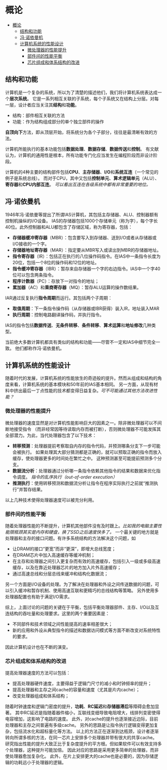 # 概论
- [概论](#%e6%a6%82%e8%ae%ba)
  - [结构和功能](#%e7%bb%93%e6%9e%84%e5%92%8c%e5%8a%9f%e8%83%bd)
  - [冯·诺依曼机](#%e5%86%af%e8%af%ba%e4%be%9d%e6%9b%bc%e6%9c%ba)
  - [计算机系统的性能设计](#%e8%ae%a1%e7%ae%97%e6%9c%ba%e7%b3%bb%e7%bb%9f%e7%9a%84%e6%80%a7%e8%83%bd%e8%ae%be%e8%ae%a1)
    - [微处理器的性能提升](#%e5%be%ae%e5%a4%84%e7%90%86%e5%99%a8%e7%9a%84%e6%80%a7%e8%83%bd%e6%8f%90%e5%8d%87)
    - [部件间的性能平衡](#%e9%83%a8%e4%bb%b6%e9%97%b4%e7%9a%84%e6%80%a7%e8%83%bd%e5%b9%b3%e8%a1%a1)
    - [芯片组成和体系结构的改进](#%e8%8a%af%e7%89%87%e7%bb%84%e6%88%90%e5%92%8c%e4%bd%93%e7%b3%bb%e7%bb%93%e6%9e%84%e7%9a%84%e6%94%b9%e8%bf%9b)

## 结构和功能
计算机是一个复杂的系统，所以为了清楚的描述他们，我们将计算机系统表达成一个**层次系统**。
它是一系列相互关联的子系统，每个子系统又在结构上分层。对每一层，设计者应当关注其**结构**和**功能**。

- 结构：部件相互关联的方法
- 功能：作为结构组成部分的单个独立部件的操作

**自顶向下**方法，即从顶层开始，将系统分为各个子部分，往往是最清晰有效的方法。

计算机所能执行的基本功能包括**数据处理**、**数据存储**、**数据传送**和**控制**。
有文献认为，计算机的通用性是根本，所有功能专门化应当发生在编程阶段而非设计阶段。

计算机的4种主要的结构部件包括**CPU**、**主存储器**、**I/O**和**系统互连**（一个常见的例子是系统总线）。
而对于CPU，其中又包括**控制单元**、**算术逻辑单元**（ALU）、**寄存器**和**CPU内部互连**。
*可以看出互连在各级系统中都有非常重要的地位。*

## 冯·诺依曼机
1946年冯·诺依曼等提出了所谓IAS计算机，其包括主存储器、ALU、控制器额有控制机操纵的I/O设备。
IAS的存储器包括1000个存储单元（称为字），每个字长40位。此外控制器和ALU都包含了存储区域，称为寄存器，包括：

- **存储器缓冲寄存器**（MBR）：包含要写入到存储器、送到I/O或者从存储器或I/O接收的一个字。
- **存储器地址寄存器**（MAR）：指定要从MBR写入或读出到MBR的存储器地址。
- **指令寄存器**（IR）：包括正在执行的八位操作码指令。在IAS中一条指令长度为20位，包括一个8位的操作码和12位的地址。
- **指令缓冲寄存器**（IBR）：暂存来自存储器一个字的右边指令。IAS中一个字40位可以包含两条指令。
- **程序计数器**（PC）：存放下一对指令的地址；
- **累加器**（AC）和**乘商寄存器**（MQ）：暂存ALU运算的操作数结果。

IAR通过反复执行**指令周期**而运行。其包括两个子周期：

- **取值周期**：下一条指令操作码（从存储器或IBR获得）装入IR，地址装入MAR
- **执行周期**：控制电路翻译操作码，并执行指令。

IAS的指令包括**数据传送**、**无条件转移**、**条件转移**、**算术运算**和**地址修改**几种类型。

当前绝大多数计算机都具有类似的结构和功能——尽管不一定和IAS中细节完全一致。
他们都称作冯·诺依曼机。

## 计算机系统的性能设计
随着时代的发展，计算机系统的性能放生的奇迹般的提升。然而从组成和结构的角度来看，计算机系统的基本模块和50年前的IAS基本相同。
另一方面，从现有材料中挤出最后一丁点性能的技术都变得日益复杂。*可不可能通过其他方法改进性能？*

### 微处理器的性能提升

微处理器的速度显然是对计算机性能影响巨大的因素之一。除非微处理器可以不间断地接受指令
（而非经常因等待读取内存而被打断），否则微处理器不可能发挥其全部潜力。为此，当代处理器包含了以下技术：

- **转移预测**：处理器提前考察取自内存的指令代码，并预测哪条分支下一步可能会被执行。
                如果处理其大部分猜测都是正确的，就可以预取正确的指令而放入缓存，使处理器更多的时间处在繁忙之中。
                这种预测甚至可能提前预测多个分支。
- **数据流分析**：处理器通过分析哪一条指令依赖其他指令的结果和数据来优化指令调度。
                *指令的乱序执行（out-of-order execution）*
- **推测执行**：使用转移预测和数据流分析让指令在程序实际执行之前就“推测执行”并暂存结果。

以上几种技术使得处理器速度可以被充分利用。

### 部件间的性能平衡

随着处理器性能的不断提升，计算机其他部件没有及时跟上。*比如我的电脑主要性能限瓶颈其实是内存和硬盘，换了SSD之后速度快多了。*
一个最关键的地方就是处理器和主存的接口问题。有许多系统结构的方法解决这个问题，如

- 让DRAM的接口“更宽”而非“更深”，即增大总线宽度；
- 在DRAM芯片中加入高速缓存等缓冲机制；
- 在主存和处理器之间引入更复杂而有效的高速缓存，包括引入一级或多级高速缓存，以及在靠近处理器芯片的地方加入片外高速缓存；
- 通过高速总线和分层总线来缓冲和结构化数据流；

另一个方面是I/O设备的处理。为了解决在处理器和外设之间传送数据的问题，可以引入缓冲和暂存机制、使用高速互联和更精巧的总线结构等策略。
另外使用多处理器配置也有助于满足I/O需求。

综上，上面讨论的问题的关键在于平衡，包括平衡处理器部件、主存、I/O以及互连结构的吞吐量和处理要求。这里的两个重要因素是：

- 不同部件和技术领域之间性能提高的速率相差很大；
- 新的应用和外设从典型指令的描述和数据访问模式等方面不断改变对系统特性的要求。

因此计算机设计也在不断的演变。

### 芯片组成和体系结构的改进
提高处理器速度的方法可以包括：

- 提高处理器硬件速度，主要得益于逻辑门尺寸的减小和时钟频率的提升；
- 提高处理器和主存之间cache的容量和速度（尤其是片内cache）；
- 改变处理器组成和体系结构；

随着时钟速度和逻辑门密度的提升，**功耗**、**RC延迟**和**存储器滞后**等障碍会愈加显著。
其中RC延迟是指随着器件缩小，互联线变细导致电阻增大，线排列变密使得电容增加，这影响了电路的速度。
此外，对cache的提升也逐渐接近边际，目前处理器和主存之间普遍有多级cache。
另外的思路是让指令执行逻辑变得更加复杂，包括流水化和超标量化等方法。
以上的方法正在逐渐到达瓶颈，设计者逐渐转向所谓多核的方法，在同一芯片上安排多个处理器并带有很大的共享cache。
研究指出性能的提升大致正比于复杂度提升的平方根。但如果软件可以有效支持多个处理器，这种提升可能加倍。
因此对应的思路是采用更多简单的处理器，而非使处理器愈加复杂化。
此外，在片上安排更大的cache也是必要的，因为存储逻辑的功耗远小于处理器的逻辑。

